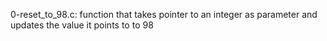 0-reset_to_98.c: function that takes pointer to an integer as parameter and updates the value it points to to 98
